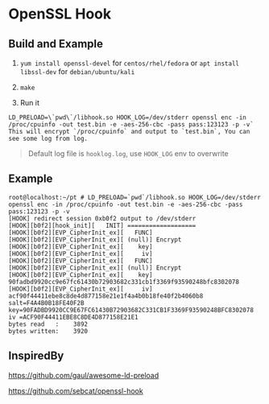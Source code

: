 # OpenSSL Hook

## Build and Example
1. `yum install openssl-devel` for `centos/rhel/fedora` or `apt install libssl-dev` for `debian/ubuntu/kali`

2. `make`

3. Run it
```shell
LD_PRELOAD=\`pwd\`/libhook.so HOOK_LOG=/dev/stderr openssl enc -in /proc/cpuinfo -out test.bin -e -aes-256-cbc -pass pass:123123 -p -v`
This will encrypt `/proc/cpuinfo` and output to `test.bin`, You can see some log from log.
```

> Default log file is `hooklog.log`, use `HOOK_LOG` env to overwrite

## Example

```shell
root@localhost:~/pt # LD_PRELOAD=`pwd`/libhook.so HOOK_LOG=/dev/stderr openssl enc -in /proc/cpuinfo -out test.bin -e -aes-256-cbc -pass pass:123123 -p -v
[HOOK] redirect session 0xb0f2 output to /dev/stderr
[HOOK][b0f2][hook_init][   INIT] ===================
[HOOK][b0f2][EVP_CipherInit_ex][   FUNC]
[HOOK][b0f2][EVP_CipherInit_ex][ (null)] Encrypt
[HOOK][b0f2][EVP_CipherInit_ex][    key]
[HOOK][b0f2][EVP_CipherInit_ex][     iv]
[HOOK][b0f2][EVP_CipherInit_ex][   FUNC]
[HOOK][b0f2][EVP_CipherInit_ex][ (null)] Encrypt
[HOOK][b0f2][EVP_CipherInit_ex][    key] 90fadbd9920cc9e67fc61430b72903682c331cb1f3369f93590248bfc8302078
[HOOK][b0f2][EVP_CipherInit_ex][     iv] acf90f44411ebe8c8de4d877158e21e1f4a4b0b18fe40f2b4060b8
salt=F4A4B0B18FE40F2B
key=90FADBD9920CC9E67FC61430B72903682C331CB1F3369F93590248BFC8302078
iv =ACF90F44411EBE8C8DE4D877158E21E1
bytes read   :    3892
bytes written:    3920
```
## InspiredBy

https://github.com/gaul/awesome-ld-preload

https://github.com/sebcat/openssl-hook
